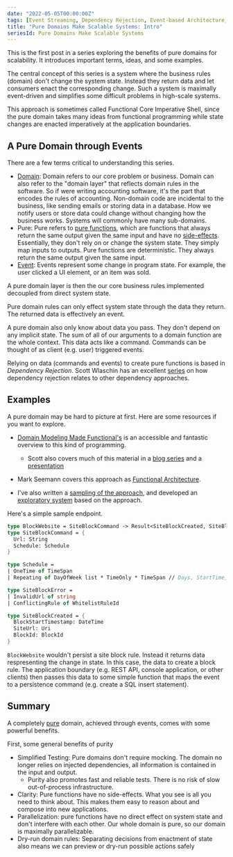 ```yaml
---
date: "2022-05-05T00:00:00Z"
tags: [Event Streaming, Dependency Rejection, Event-based Architecture, Domain Modeling Made Functional]
title: "Pure Domains Make Scalable Systems: Intro"
seriesId: Pure Domains Make Scalable Systems
---
```

This is the first post in a series exploring the benefits of pure domains for scalability. It introduces important terms, ideas, and some examples.

<!--more-->


The central concept of this series is a system where the business rules (domain) don't change the system state. Instead they return data and let consumers enact the corresponding change. Such a system is maximally event-driven and simplifies some difficult problems in high-scale systems.

This approach is sometimes called Functional Core Imperative Shell, since the pure domain takes many ideas from functional programming while state changes are enacted imperatively at the application boundaries.

## A Pure Domain through Events

There are a few terms critical to understanding this series.

- [Domain](https://en.wikipedia.org/wiki/Domain-driven_design): Domain refers to our core problem or business. Domain can also refer to the "domain layer" that reflects domain rules in the software. So if were writing accounting software, it's the part that encodes the rules of accounting. Non-domain code are incidental to the business, like sending emails or storing data in a database. How we notify users or store data could change without changing how the business works. Systems will commonly have many sub-domains. 
- Pure: Pure refers to [pure functions](https://en.wikipedia.org/wiki/Pure_function), which are functions that always return the same output given the same input and have no [side-effects](https://en.wikipedia.org/wiki/Side_effect_(computer_science)). Essentially, they don't rely on or change the system state. They simply map inputs to outputs. Pure functions are deterministic. They always return the same output given the same input.
- [Event](https://en.wikipedia.org/wiki/Event-driven_architecture): Events represent some change in program state. For example, the user clicked a UI element, or an item was sold.


A pure domain layer is then the our core business rules implemented decoupled from direct system state. 

Pure domain rules can only effect system state through the data they return. The returned data is effectively an event.

A pure domain also only know about data you pass. They don't depend on any implicit state. The sum of all of our arguments to a domain function are the whole context. This data acts like a command. Commands can be thought of as client (e.g. user) triggered events.

Relying on data (commands and events) to create pure functions is based in *Dependency Rejection*. Scott Wlaschin has an excellent [series](https://fsharpforfunandprofit.com/posts/dependencies-4/) on how dependency rejection relates to other dependency approaches. 

<!-- post (Dependency Inversion + Purity -> Dependency Rejection). -->

## Examples

A pure domain may be hard to picture at first. Here are some resources if you want to explore.
- [Domain Modeling Made Functional's](https://fsharpforfunandprofit.com/books/#domain-modeling-made-functional) is an accessible and fantastic overview to this kind of programming.
  - Scott also covers much of this material in a [blog series](https://fsharpforfunandprofit.com/series/designing-with-types/) and a [presentation](https://www.youtube.com/watch?v=Up7LcbGZFuo&ab_channel=NDCConferences)
- Mark Seemann covers this approach as [Functional Architecture](https://www.youtube.com/watch?v=US8QG9I1XW0&ab_channel=NDCConferences). 

- I've also written a [sampling of the approach](../../posts/2021-04-09-Designing-with-Events-Transforms-and-state.md), and developed an [exploratory system](https://github.com/farlee2121/BlockScheduler) based on the approach. 

Here's a simple sample endpoint.
```fsharp
type BlockWebsite = SiteBlockCommand -> Result<SiteBlockCreated, SiteBlockError>
type SiteBlockCommand = {
  Url: String
  Schedule: Schedule
}

type Schedule = 
| OneTime of TimeSpan
| Repeating of DayOfWeek list * TimeOnly * TimeSpan // Days, StartTime, Duration

type SiteBlockError = 
| InvalidUrl of string
| ConflictingRule of WhitelistRuleId

type SiteBlockCreated = {
  BlockStartTimestamp: DateTime
  SiteUrl: Uri
  BlockId: BlockId
}
```

`BlockWebsite` wouldn't persist a site block rule. Instead it returns data respresenting the change in state. In this case, the data to create a block rule. The application boundary (e.g. REST API, console application, or other clients) then passes this data to some simple function that maps the event to a persistence command (e.g. create a SQL insert statement).

## Summary

A completely [pure](https://en.wikipedia.org/wiki/Pure_function) domain, achieved through events, comes with some powerful benefits.

First, some general benefits of purity
- Simplified Testing: Pure domains don't require mocking. The domain no longer relies on injected dependencies, all information is contained in the input and output. 
  - Purity also promotes fast and reliable tests. There is no risk of slow out-of-process infrastructure.
- Clarity: Pure functions have no side-effects. What you see is all you need to think about. This makes them easy to reason about and compose into new applications.
- Parallelization: pure functions have no direct effect on system state and don't interfere with each other. Our whole domain is pure, so our domain is maximally parallelizable. 
- Dry-run domain rules: Separating decisions from enactment of state also means we can preview or dry-run possible actions safely

<!-- TODO: move out parallelization as perhaps the most obvious benefit for scalability.  Not  scalability, as in system throughput, but such a system also comes with benefits for maintenance and system capabilities. -->